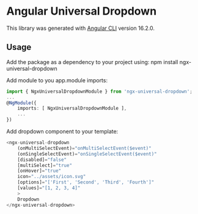 # Angular Universal Dropdown

This library was generated with [Angular CLI](https://github.com/angular/angular-cli) version 16.2.0.

## Usage

Add the package as a dependency to your project using:
    npm install ngx-universal-dropdown

Add module to you app.module imports:

```typescript
import { NgxUniversalDropdownModule } from 'ngx-universal-dropdown';
...
@NgModule({
    imports: [ NgxUniversalDropdownModule ],
    ...
})
```

Add dropdown component to your template:

```typescript
<ngx-universal-dropdown
    (onMultiSelectEvent)="onMultiSelectEvent($event)"
    (onSingleSelectEvent)="onSingleSelectEvent($event)"
    [disabled]="false"
    [multiSelect]="true"
    [onHover]="true"
    icon="../assets/icon.svg"
    [options]="['First', 'Second', 'Third', 'Fourth']"
    [values]="[1, 2, 3, 4]"
    >
    Dropdown
</ngx-universal-dropdown>
  ```